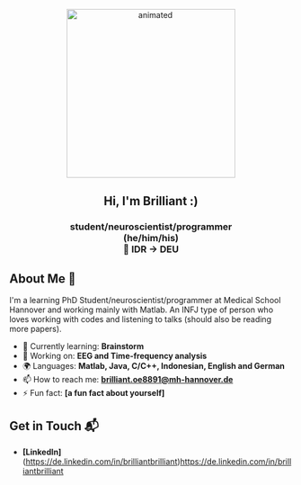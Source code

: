<p align="center">
  <img src="https://github.com/brllant/brllant/assets/144328167/90f2c73b-257b-4acb-93bd-43258884dac8" alt="animated" width="300" height="300" />
</p>
<h2 align="center"> Hi, I'm Brilliant :) </h2>
<h3 align="center"> student/neuroscientist/programmer <br>
(he/him/his) <br>
🚀 IDR -> DEU
</h3>

## About Me 👋

I'm a learning PhD Student/neuroscientist/programmer at Medical School Hannover and working mainly with Matlab. 
An INFJ type of person who loves working with codes and listening to talks (should also be reading more papers).

- 🌱 Currently learning: **Brainstorm**
- 🔭 Working on: **EEG and Time-frequency analysis**
- 🌍 Languages: **Matlab, Java, C/C++, Indonesian, English and German**
- 📫 How to reach me: **brilliant.oe8891@mh-hannover.de**
- ⚡ Fun fact: **[a fun fact about yourself]**

## Get in Touch 📬

- **[LinkedIn]** (https://de.linkedin.com/in/brilliantbrilliant)https://de.linkedin.com/in/brilliantbrilliant
